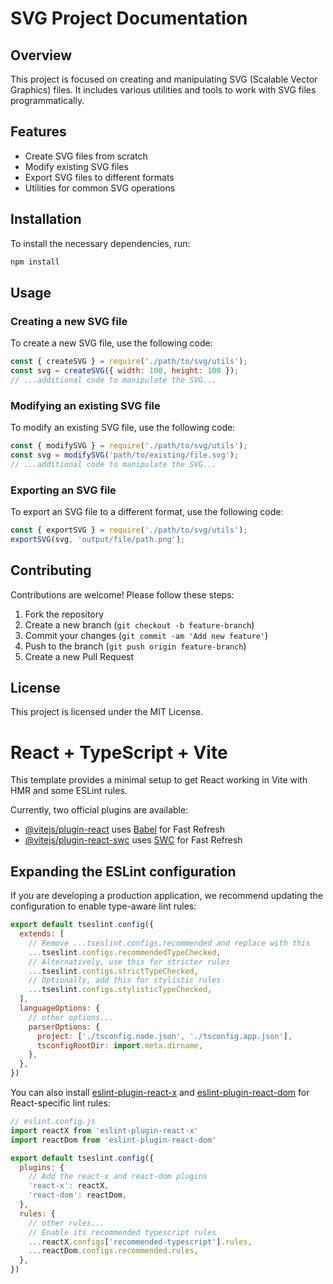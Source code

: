 
# SVG Project Documentation

## Overview
This project is focused on creating and manipulating SVG (Scalable Vector Graphics) files. It includes various utilities and tools to work with SVG files programmatically.

## Features
- Create SVG files from scratch
- Modify existing SVG files
- Export SVG files to different formats
- Utilities for common SVG operations

## Installation
To install the necessary dependencies, run:
```sh
npm install
```

## Usage
### Creating a new SVG file
To create a new SVG file, use the following code:
```javascript
const { createSVG } = require('./path/to/svg/utils');
const svg = createSVG({ width: 100, height: 100 });
// ...additional code to manipulate the SVG...
```

### Modifying an existing SVG file
To modify an existing SVG file, use the following code:
```javascript
const { modifySVG } = require('./path/to/svg/utils');
const svg = modifySVG('path/to/existing/file.svg');
// ...additional code to manipulate the SVG...
```

### Exporting an SVG file
To export an SVG file to a different format, use the following code:
```javascript
const { exportSVG } = require('./path/to/svg/utils');
exportSVG(svg, 'output/file/path.png');
```

## Contributing
Contributions are welcome! Please follow these steps:
1. Fork the repository
2. Create a new branch (`git checkout -b feature-branch`)
3. Commit your changes (`git commit -am 'Add new feature'`)
4. Push to the branch (`git push origin feature-branch`)
5. Create a new Pull Request

## License
This project is licensed under the MIT License.




# React + TypeScript + Vite

This template provides a minimal setup to get React working in Vite with HMR and some ESLint rules.

Currently, two official plugins are available:

- [@vitejs/plugin-react](https://github.com/vitejs/vite-plugin-react/blob/main/packages/plugin-react/README.md) uses [Babel](https://babeljs.io/) for Fast Refresh
- [@vitejs/plugin-react-swc](https://github.com/vitejs/vite-plugin-react-swc) uses [SWC](https://swc.rs/) for Fast Refresh

## Expanding the ESLint configuration

If you are developing a production application, we recommend updating the configuration to enable type-aware lint rules:

```js
export default tseslint.config({
  extends: [
    // Remove ...tseslint.configs.recommended and replace with this
    ...tseslint.configs.recommendedTypeChecked,
    // Alternatively, use this for stricter rules
    ...tseslint.configs.strictTypeChecked,
    // Optionally, add this for stylistic rules
    ...tseslint.configs.stylisticTypeChecked,
  ],
  languageOptions: {
    // other options...
    parserOptions: {
      project: ['./tsconfig.node.json', './tsconfig.app.json'],
      tsconfigRootDir: import.meta.dirname,
    },
  },
})
```

You can also install [eslint-plugin-react-x](https://github.com/Rel1cx/eslint-react/tree/main/packages/plugins/eslint-plugin-react-x) and [eslint-plugin-react-dom](https://github.com/Rel1cx/eslint-react/tree/main/packages/plugins/eslint-plugin-react-dom) for React-specific lint rules:

```js
// eslint.config.js
import reactX from 'eslint-plugin-react-x'
import reactDom from 'eslint-plugin-react-dom'

export default tseslint.config({
  plugins: {
    // Add the react-x and react-dom plugins
    'react-x': reactX,
    'react-dom': reactDom,
  },
  rules: {
    // other rules...
    // Enable its recommended typescript rules
    ...reactX.configs['recommended-typescript'].rules,
    ...reactDom.configs.recommended.rules,
  },
})
```

